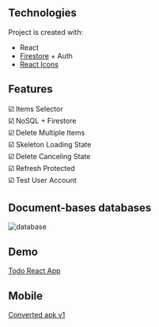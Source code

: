 ## Technologies
Project is created with:
* React
* [Firestore](https://github.com/thanhtutzaw/todolist3/edit/main/README.md#document-bases-databases) + Auth
* [React Icons](https://www.npmjs.com/package/react-icons)


## Features
:ballot_box_with_check:	Items Selector\
:ballot_box_with_check:	NoSQL + Firestore\
:ballot_box_with_check:	Delete Multiple Items\
:ballot_box_with_check:	Skeleton Loading State\
:ballot_box_with_check:	Delete Canceling State\
:ballot_box_with_check:	Refresh Protected\
:ballot_box_with_check:	Test User Account

## Document-bases databases
![database](https://user-images.githubusercontent.com/71011043/201272064-33d7e78e-ff79-49e1-9cfc-d7b6965cf386.png)


## Demo
[Todo React App](https://todolistzee3.netlify.app)
## Mobile
[Converted apk v1](https://drive.google.com/drive/folders/1bl4e6mg2v8FKn_CPRTDHl7bN8VMUPArO?usp=sharing)

